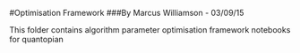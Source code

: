 #Optimisation Framework
###By Marcus Williamson - 03/09/15

This folder contains algorithm parameter optimisation framework notebooks for quantopian
